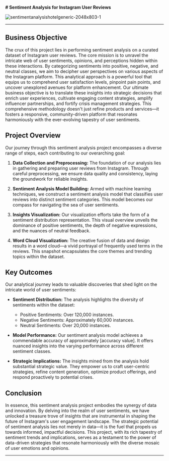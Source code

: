 **# Sentiment Analysis for Instagram User Reviews**

![sentimentanalysishotelgeneric-2048x803-1](https://github.com/Azzi99/Instagram_User_Sentiment_Analysis/assets/114465492/aac58eb3-c97a-4600-bf30-46c5c5f319fc)

---

## Business Objective

The crux of this project lies in performing sentiment analysis on a curated dataset of Instagram user reviews. The core mission is to unravel the intricate web of user sentiments, opinions, and perceptions hidden within these interactions. By categorizing sentiments into positive, negative, and neutral classes, we aim to decipher user perspectives on various aspects of the Instagram platform. This analytical approach is a powerful tool that equips us to comprehend user satisfaction levels, pinpoint pain points, and uncover unexplored avenues for platform enhancement. Our ultimate business objective is to translate these insights into strategic decisions that enrich user experiences, cultivate engaging content strategies, amplify influencer partnerships, and fortify crisis management strategies. This comprehensive methodology doesn't just refine products and services—it fosters a responsive, community-driven platform that resonates harmoniously with the ever-evolving tapestry of user sentiments.

## Project Overview

Our journey through this sentiment analysis project encompasses a diverse range of steps, each contributing to our overarching goal:

1. **Data Collection and Preprocessing:** The foundation of our analysis lies in gathering and preparing user reviews from Instagram. Through careful preprocessing, we ensure data quality and consistency, laying the groundwork for reliable insights.

2. **Sentiment Analysis Model Building:** Armed with machine learning techniques, we construct a sentiment analysis model that classifies user reviews into distinct sentiment categories. This model becomes our compass for navigating the sea of user sentiments.

3. **Insights Visualization:** Our visualization efforts take the form of a sentiment distribution representation. This visual overview unveils the dominance of positive sentiments, the depth of negative expressions, and the nuances of neutral feedback.

4. **Word Cloud Visualization:** The creative fusion of data and design results in a word cloud—a vivid portrayal of frequently used terms in the reviews. This snapshot encapsulates the core themes and trending topics within the dataset.

## Key Outcomes

Our analytical journey leads to valuable discoveries that shed light on the intricate world of user sentiments:

- **Sentiment Distribution:** The analysis highlights the diversity of sentiments within the dataset:
  - Positive Sentiments: Over 120,000 instances.
  - Negative Sentiments: Approximately 60,000 instances.
  - Neutral Sentiments: Over 20,000 instances.

- **Model Performance:** Our sentiment analysis model achieves a commendable accuracy of approximately [accuracy value]. It offers nuanced insights into the varying performance across different sentiment classes.

- **Strategic Implications:** The insights mined from the analysis hold substantial strategic value. They empower us to craft user-centric strategies, refine content generation, optimize product offerings, and respond proactively to potential crises.

## Conclusion

In essence, this sentiment analysis project embodies the synergy of data and innovation. By delving into the realm of user sentiments, we have unlocked a treasure trove of insights that are instrumental in shaping the future of Instagram's user engagement landscape. The strategic potential of sentiment analysis lies not merely in data—it is the fuel that propels us towards informed, impactful decisions. This project, with its rich tapestry of sentiment trends and implications, serves as a testament to the power of data-driven strategies that resonate harmoniously with the diverse mosaic of user emotions and opinions.

---
